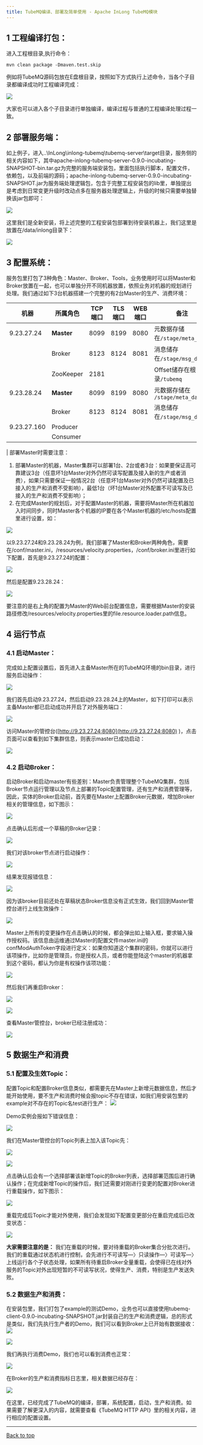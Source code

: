 ```yaml
---
title: TubeMQ编译、部署及简单使用 - Apache InLong TubeMQ模块
---
```


## 1 工程编译打包：

进入工程根目录,执行命令：

```
mvn clean package -Dmaven.test.skip
```

例如将TubeMQ源码包放在E盘根目录，按照如下方式执行上述命令，当各个子目录都编译成功时工程编译完成：

![](img/sysdeployment/sys_compile.png)

大家也可以进入各个子目录进行单独编译，编译过程与普通的工程编译处理过程一致。

## 2 部署服务端：
如上例子，进入..\InLong\inlong-tubemq\tubemq-server\target目录，服务侧的相关内容如下，其中apache-inlong-tubemq-server-0.9.0-incubating-SNAPSHOT-bin.tar.gz为完整的服务端安装包，里面包括执行脚本，配置文件，依赖包，以及前端的源码；apache-inlong-tubemq-server-0.9.0-incubating-SNAPSHOT.jar为服务端处理逻辑包，包含于完整工程安装包的lib里，单独提出是考虑到日常变更升级时改动点多在服务器处理逻辑上，升级的时候只需要单独替换该jar包即可：

![](img/sysdeployment/sys_package.png)

这里我们是全新安装，将上述完整的工程安装包部署到待安装机器上，我们这里是放置在/data/inlong目录下：

![](img/sysdeployment/sys_package_list.png)


## 3 配置系统：

服务包里打包了3种角色：Master、Broker、Tools，业务使用时可以将Master和Broker放置在一起，也可以单独分开不同机器放置，依照业务对机器的规划进行处理。我们通过如下3台机器搭建一个完整的有2台Master的生产、消费环境：

| 机器 | 所属角色 | TCP端口 | TLS端口 | WEB端口 | 备注 |
| --- | --- | --- | --- | --- | --- |
| 9.23.27.24 | **Master** | 8099 | 8199 | 8080 | 元数据存储在`/stage/meta_data` |
| | Broker | 8123 | 8124 | 8081 | 消息储存在`/stage/msg_data` |
| | ZooKeeper | 2181 | | | Offset储存在根目录`/tubemq` |
| 9.23.28.24 | **Master** | 8099 | 8199 | 8080 | 元数据存储在 `/stage/meta_data` |
| | Broker | 8123 | 8124 | 8081 | 消息储存在`/stage/msg_data` |
| 9.23.27.160 | Producer ||||
| | Consumer ||||
|
部署Master时需要注意：

1. 部署Master的机器，Master集群可以部署1台、2台或者3台：如果要保证高可靠建议3台（任意坏1台Master对外仍然可读写配置及接入新的生产或者消费），如果只需要保证一般情况2台（任意坏1台Master对外仍然可读配置及已接入的生产和消费不受影响），最低1台（坏1台Master对外配置不可读写及已接入的生产和消费不受影响）；
2. 在完成Master的规划后，对于配置Master的机器，需要将Master所在机器加入时间同步，同时Master各个机器的IP要在各个Master机器的/etc/hosts配置里进行设置，如：

![](img/sysdeployment/sys_address_host.png)

以9.23.27.24和9.23.28.24为例，我们部署了Master和Broker两种角色，需要在/conf/master.ini，/resources/velocity.properties，/conf/broker.ini里进行如下配置，首先是9.23.27.24的配置：

![](img/sysdeployment/sys_configure_1.png)

然后是配置9.23.28.24：

![](img/sysdeployment/sys_configure_2.png)

要注意的是右上角的配置为Master的Web前台配置信息，需要根据Master的安装路径修改/resources/velocity.properties里的file.resource.loader.path信息。

## 4 运行节点
### 4.1 启动Master：

完成如上配置设置后，首先进入主备Master所在的TubeMQ环境的bin目录，进行服务启动操作：

![](img/sysdeployment/sys_master_start.png)

我们首先启动9.23.27.24，然后启动9.23.28.24上的Master，如下打印可以表示主备Master都已启动成功并开启了对外服务端口：

![](img/sysdeployment/sys_master_startted.png)

访问Master的管控台([http://9.23.27.24:8080](http://9.23.27.24:8080) )，点击页面可以查看到如下集群信息，则表示master已成功启动：

![](img/sysdeployment/sys_master_console.png)

### 4.2 启动Broker：

启动Broker和启动master有些差别：Master负责管理整个TubeMQ集群，包括Broker节点运行管理以及节点上部署的Topic配置管理，还有生产和消费管理等，因此，实体的Broker启动前，首先要在Master上配置Broker元数据，增加Broker相关的管理信息，如下图示：

![](img/sysdeployment/sys_broker_configure.png)

点击确认后形成一个草稿的Broker记录：

![](img/sysdeployment/sys_broker_online.png)

我们对该broker节点进行启动操作：

![](img/sysdeployment/sys_broker_start.png)

结果发现报错信息：

![](img/sysdeployment/sys_broker_start_error.png)

因为该broker目前还处在草稿状态Broker信息没有正式生效，我们回到Master管控台进行上线生效操作：

![](img/sysdeployment/sys_broker_online_2.png)

Master上所有的变更操作在点击确认的时候，都会弹出如上输入框，要求输入操作授权码。该信息由运维通过Master的配置文件master.ini的confModAuthToken字段进行定义：如果你知道这个集群的密码，你就可以进行该项操作，比如你是管理员，你是授权人员，或者你能登陆这个master的机器拿到这个密码，都认为你是有权操作该项功能：

![](img/sysdeployment/sys_broker_deploy.png)


然后我们再重启Broker：

![](img/sysdeployment/sys_broker_restart_1.png)

![](img/sysdeployment/sys_broker_restart_2.png)

查看Master管控台，broker已经注册成功：

![](img/sysdeployment/sys_broker_finished.png)

## 5 数据生产和消费
### 5.1 配置及生效Topic：

配置Topic和配置Broker信息类似，都需要先在Master上新增元数据信息，然后才能开始使用，要不生产和消费时候会报topic不存在错误，如我们用安装包里的example对不存在的Topic名test进行生产：
![](img/sysdeployment/test_sendmessage.png)

Demo实例会报如下错误信息：

![](img/sysdeployment/sys_topic_error.png)

我们在Master管控台的Topic列表上加入该Topic先：

![](img/sysdeployment/sys_topic_create.png)

![](img/sysdeployment/sys_topic_select.png)

点击确认后会有一个选择部署该新增Topic的Broker列表，选择部署范围后进行确认操作；在完成新增Topic的操作后，我们还需要对刚进行变更的配置对Broker进行重载操作，如下图示：

![](img/sysdeployment/sys_topic_deploy.png)

重载完成后Topic才能对外使用，我们会发现如下配置变更部分在重启完成后已改变状态：

![](img/sysdeployment/sys_topic_finished.png)


**大家需要注意的是：** 我们在重载的时候，要对待重载的Broker集合分批次进行。我们的重载通过状态机进行控制，会先进行不可读写—〉只读操作—〉可读写—〉上线运行各个子状态处理，如果所有待重启Broker全量重载，会使得已在线对外服务的Topic对外出现短暂的不可读写状况，使得生产、消费，特别是生产发送失败。

### 5.2 数据生产和消费：

在安装包里，我们打包了example的测试Demo，业务也可以直接使用tubemq-client-0.9.0-incubating-SNAPSHOT.jar封装自己的生产和消费逻辑，总的形式是类似，我们先执行生产者的Demo，我们可以看到Broker上已开始有数据接收：
![](img/sysdeployment/test_sendmessage_2.png)

![](img/sysdeployment/sys_node_status.png)

我们再执行消费Demo，我们也可以看到消费也正常：

![](img/sysdeployment/sys_node_status_2.png)

在Broker的生产和消费指标日志里，相关数据已经存在：

![](img/sysdeployment/sys_node_log.png)

在这里，已经完成了TubeMQ的编译，部署，系统配置，启动，生产和消费。如果需要了解更深入的内容，就需要查看《TubeMQ HTTP API》里的相关内容，进行相应的配置设置。

---
<a href="#top">Back to top</a>
